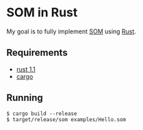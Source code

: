# SOM in Rust

My goal is to fully implement [SOM](http://som-st.github.io/) using [Rust](http://www.rust-lang.org/).

## Requirements

* [rust 1.1](http://www.rust-lang.org/install.html)
* [cargo](https://github.com/rust-lang/cargo)

## Running

```
$ cargo build --release
$ target/release/som examples/Hello.som
```
